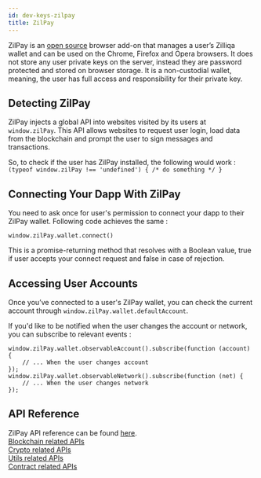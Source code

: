 ```yaml
---
id: dev-keys-zilpay
title: ZilPay
---
```


ZilPay is an [open source](https://github.com/zilpay/zil-pay) browser add-on that manages a user’s Zilliqa wallet and can be used on the Chrome, Firefox and Opera browsers.
It does not store any user private keys on the server, instead they are password protected and stored on browser storage.
It is a non-custodial wallet, meaning, the user has full access and responsibility for their private key. 

## Detecting ZilPay

ZilPay injects a global API into websites visited by its users at 
    ```window.zilPay```. This API allows websites to request user login, load data from the blockchain and prompt the user to sign messages and transactions.

So, to check if the user has ZilPay installed, the following would work : <br/> ```(typeof window.zilPay !== 'undefined') { /* do something */ }```


## Connecting Your Dapp With ZilPay
You need to ask once for user's permission to connect your dapp to their ZilPay wallet. Following code achieves the same :
```
window.zilPay.wallet.connect()
```
This is a promise-returning method that resolves with a Boolean value, true if user accepts your connect request and false in case of rejection. 

## Accessing User Accounts
Once you’ve connected to a user's ZilPay wallet, you can check the current account through ```window.zilPay.wallet.defaultAccount```.

If you'd like to be notified when the user changes the account or network, you can subscribe to relevant events :
```
window.zilPay.wallet.observableAccount().subscribe(function (account) {
    // ... When the user changes account
});
window.zilPay.wallet.observableNetwork().subscribe(function (net) {
    // ... When the user changes network
});
```

## API Reference

ZilPay API reference can be found [here](https://zilpay.xyz/Documentation/zilliqa-provider/). <br/>
[Blockchain related APIs](https://zilpay.xyz/Documentation/zilliqa-api-blockchain/)<br/>
[Crypto related APIs](https://zilpay.xyz/Documentation/zilliqa-api-crypto/)<br/>
[Utils related APIs](https://zilpay.xyz/Documentation/zilliqa-api-utils/)<br/>
[Contract related APIs](https://zilpay.xyz/Documentation/zilliqa-contracts/)
